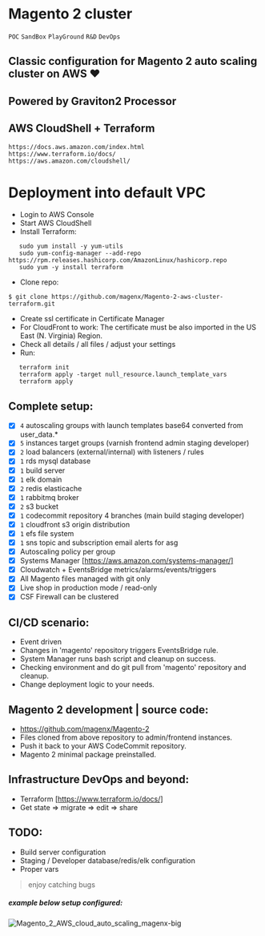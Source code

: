 # Magento 2 cluster 
`POC` `SandBox` `PlayGround` `R&D` `DevOps`

## Classic configuration for Magento 2 auto scaling cluster on AWS :heart:
## Powered by Graviton2 Processor
## AWS CloudShell + Terraform

``` 
https://docs.aws.amazon.com/index.html
https://www.terraform.io/docs/
https://aws.amazon.com/cloudshell/
```
# Deployment into default VPC
- Login to AWS Console
- Start AWS CloudShell
- Install Terraform:
```
   sudo yum install -y yum-utils
   sudo yum-config-manager --add-repo https://rpm.releases.hashicorp.com/AmazonLinux/hashicorp.repo
   sudo yum -y install terraform
```
- Clone repo:
> 
```
$ git clone https://github.com/magenx/Magento-2-aws-cluster-terraform.git
```
> 
- Create ssl certificate in Certificate Manager
- For CloudFront to work: The certificate must be also imported in the US East (N. Virginia) Region.
- Check all details / all files / adjust your settings
- Run:
```
   terraform init
   terraform apply -target null_resource.launch_template_vars
   terraform apply
```

## Complete setup:
- [x] `4` autoscaling groups with launch templates base64 converted from user_data.*
- [x] `5` instances target groups (varnish frontend admin staging developer)
- [x] `2` load balancers (external/internal) with listeners / rules
- [x] `1` rds mysql database
- [x] `1` build server
- [x] `1` elk domain
- [x] `2` redis elasticache
- [x] `1` rabbitmq broker
- [x] `2` s3 bucket
- [x] `1` codecommit repository 4 branches (main build staging developer)
- [x] `1` cloudfront s3 origin distribution
- [x] `1` efs file system
- [x] `1` sns topic and subscription email alerts for asg
- [x] Autoscaling policy per group
- [x] Systems Manager [https://aws.amazon.com/systems-manager/]
- [x] Cloudwatch + EventsBridge metrics/alarms/events/triggers
- [x] All Magento files managed with git only
- [x] Live shop in production mode / read-only 
- [x] CSF Firewall can be clustered

## CI/CD scenario:
- Event driven
- Changes in 'magento' repository triggers EventsBridge rule.
- System Manager runs bash script and cleanup on success.
- Checking environment and do git pull from 'magento' repository and cleanup.
- Change deployment logic to your needs.

## Magento 2 development | source code:
- https://github.com/magenx/Magento-2
- Files cloned from above repository to admin/frontend instances.
- Push it back to your AWS CodeCommit repository.
- Magento 2 minimal package preinstalled.

## Infrastructure DevOps and beyond:
- Terraform [https://www.terraform.io/docs/]
- Get state => migrate => edit => share

## TODO:
- Build server configuration
- Staging / Developer database/redis/elk configuration
- Proper vars

> enjoy catching bugs
##### example below setup configured:
![Magento_2_AWS_cloud_auto_scaling_magenx-big](https://user-images.githubusercontent.com/1591200/106358223-ac7eaf00-6302-11eb-963e-cc0d0136d88f.png)
